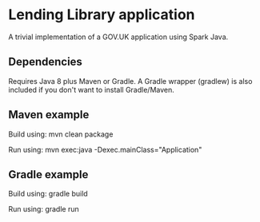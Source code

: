 # Lending Library application
A trivial implementation of a GOV.UK application using Spark Java.

## Dependencies
Requires Java 8 plus Maven or Gradle. A Gradle wrapper (gradlew) is also included if you don't want to install Gradle/Maven.

## Maven example
Build using: mvn clean package

Run using: mvn exec:java -Dexec.mainClass="Application"

## Gradle example
Build using: gradle build

Run using: gradle run